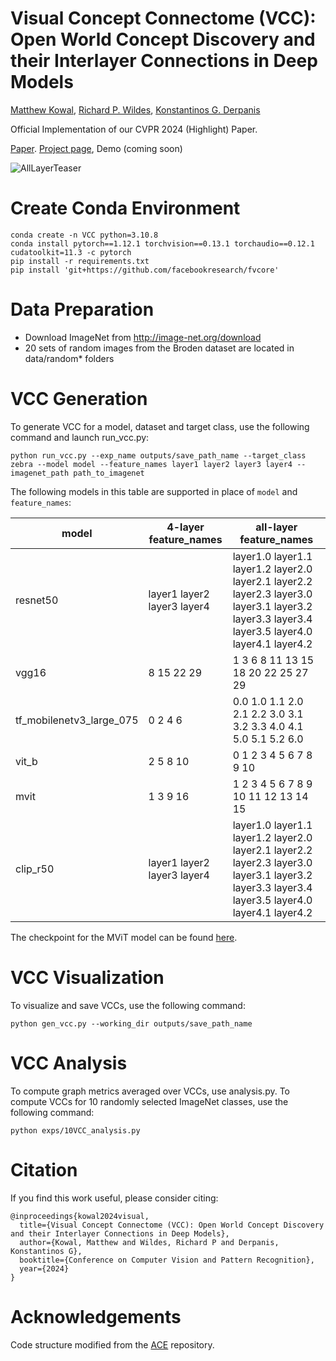 # Visual Concept Connectome (VCC): Open World Concept Discovery and their Interlayer Connections in Deep Models
[Matthew Kowal](https://mkowal2.github.io/),
[Richard P. Wildes](http://www.cse.yorku.ca/~wildes/), 
[Konstantinos G. Derpanis](https://csprofkgd.github.io/)

Official Implementation of our CVPR 2024 (Highlight) Paper.

[Paper](https://arxiv.org/abs/2404.02233). [Project page](https://yorkucvil.github.io/VCC/), Demo (coming soon)

![AllLayerTeaser](AllLayerTeaser.png)


# Create Conda Environment
```
conda create -n VCC python=3.10.8
conda install pytorch==1.12.1 torchvision==0.13.1 torchaudio==0.12.1 cudatoolkit=11.3 -c pytorch
pip install -r requirements.txt
pip install 'git+https://github.com/facebookresearch/fvcore'
```

# Data Preparation
- Download ImageNet from http://image-net.org/download
- 20 sets of random images from the Broden dataset are located in data/random* folders

# VCC Generation
To generate VCC for a model, dataset and target class, use the following command and launch run_vcc.py:
```
python run_vcc.py --exp_name outputs/save_path_name --target_class zebra --model model --feature_names layer1 layer2 layer3 layer4 --imagenet_path path_to_imagenet
```

The following models in this table are supported in place of `model` and `feature_names`:

model | 4-layer feature_names | all-layer feature_names
--- | --- | ---
resnet50 | layer1 layer2 layer3 layer4 | layer1.0 layer1.1 layer1.2 layer2.0 layer2.1 layer2.2 layer2.3 layer3.0 layer3.1 layer3.2 layer3.3 layer3.4 layer3.5 layer4.0 layer4.1 layer4.2
vgg16 | 8 15 22 29 | 1 3 6 8 11 13 15 18 20 22 25 27 29
tf_mobilenetv3_large_075 | 0 2 4 6 | 0.0 1.0 1.1 2.0 2.1 2.2 3.0 3.1 3.2 3.3 4.0 4.1 5.0 5.1 5.2 6.0
vit_b | 2 5 8 10 | 0 1 2 3 4 5 6 7 8 9 10
mvit | 1 3 9 16 | 1 2 3 4 5 6 7 8 9 10 11 12 13 14 15
clip_r50 | layer1 layer2 layer3 layer4 | layer1.0 layer1.1 layer1.2 layer2.0 layer2.1 layer2.2 layer2.3 layer3.0 layer3.1 layer3.2 layer3.3 layer3.4 layer3.5 layer4.0 layer4.1 layer4.2

The checkpoint for the MViT model can be found [here](https://drive.google.com/file/d/15oRrMvKv7v9GFGqLs64sF2dsndMzdsew/view?usp=sharing).

# VCC Visualization
To visualize and save VCCs, use the following command:
```
python gen_vcc.py --working_dir outputs/save_path_name
```


# VCC Analysis
To compute graph metrics averaged over VCCs, use analysis.py. To compute VCCs for 10 randomly selected ImageNet classes, use the following command:
```
python exps/10VCC_analysis.py
```

# Citation
If you find this work useful, please consider citing:
```
@inproceedings{kowal2024visual,
  title={Visual Concept Connectome (VCC): Open World Concept Discovery and their Interlayer Connections in Deep Models},
  author={Kowal, Matthew and Wildes, Richard P and Derpanis, Konstantinos G},
  booktitle={Conference on Computer Vision and Pattern Recognition},
  year={2024}
}
```


# Acknowledgements
Code structure modified from the [ACE](https://github.com/amiratag/ACE) repository.